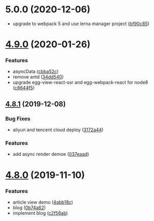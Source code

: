 <a name="5.0.0"></a>
# 5.0.0 (2020-12-06)


* upgrade to webpack 5 and use lerna manager project ([bf90c85](https://github.com/easy-team/egg-react-webpack-boilerplate/commit/bf90c85))


<a name="4.9.0"></a>
# [4.9.0](https://github.com/easy-team/egg-react-webpack-boilerplate/compare/4.8.1...4.9.0) (2020-01-26)


### Features

* asyncData ([cbba52c](https://github.com/easy-team/egg-react-webpack-boilerplate/commit/cbba52c))
* remove antd ([34dd540](https://github.com/easy-team/egg-react-webpack-boilerplate/commit/34dd540))
* upgrade egg-view-react-ssr and egg-webpack-react for node8 ([c8644f5](https://github.com/easy-team/egg-react-webpack-boilerplate/commit/c8644f5))



<a name="4.8.1"></a>
## [4.8.1](https://github.com/easy-team/egg-react-webpack-boilerplate/compare/4.8.0...4.8.1) (2019-12-08)


### Bug Fixes

* aliyun and tencent cloud deploy ([3172a44](https://github.com/easy-team/egg-react-webpack-boilerplate/commit/3172a44))

### Features

* add async render demoe ([037eaad](https://github.com/easy-team/egg-react-webpack-boilerplate/commit/037eaad))


<a name="4.8.0"></a>
# [4.8.0](https://github.com/easy-team/egg-react-webpack-boilerplate/compare/4.7.0...4.8.0) (2019-11-10)

### Features

* article view demo ([4abb18c](https://github.com/easy-team/egg-react-webpack-boilerplate/commit/4abb18c))
* blog ([0b74a62](https://github.com/easy-team/egg-react-webpack-boilerplate/commit/0b74a62))
* implement blog ([c2f56ab](https://github.com/easy-team/egg-react-webpack-boilerplate/commit/c2f56ab))
